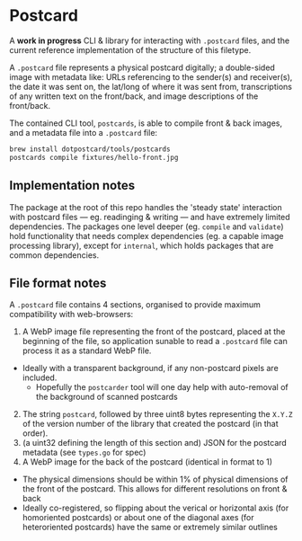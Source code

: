 # Postcard

A **work in progress** CLI & library for interacting with `.postcard` files, and the current reference implementation of the structure of this filetype.

A `.postcard` file represents a physical postcard digitally; a double-sided image with metadata like: URLs referencing to the sender(s) and receiver(s), the date it was sent on, the lat/long of where it was sent from, transcriptions of any written text on the front/back, and image descriptions of the front/back.

The contained CLI tool, `postcards`, is able to compile front & back images, and a metadata file into a `.postcard` file:

```bash
brew install dotpostcard/tools/postcards
postcards compile fixtures/hello-front.jpg
```

## Implementation notes

The package at the root of this repo handles the 'steady state' interaction with postcard files — eg. readinging & writing — and have extremely limited dependencies. The packages one level deeper (eg. `compile` and `validate`) hold functionality that needs complex dependencies (eg. a capable image processing library), except for `internal`, which holds packages that are common dependencies.

## File format notes

A `.postcard` file contains 4 sections, organised to provide maximum compatibility with web-browsers:

1. A WebP image file representing the front of the postcard, placed at the beginning of the file, so application sunable to read a `.postcard` file can process it as a standard WebP file.
  - Ideally with a transparent background, if any non-postcard pixels are included.
    - Hopefully the `postcarder` tool will one day help with auto-removal of the background of scanned postcards
2. The string `postcard`, followed by three uint8 bytes representing the `X.Y.Z` of the version number of the library that created the postcard (in that order).
3. (a uint32 defining the length of this section and) JSON for the postcard metadata (see `types.go` for spec)
4. A WebP image for the back of the postcard (identical in format to 1)
  - The physical dimensions should be within 1% of physical dimensions of the front of the postcard. This allows for different resolutions on front & back
  - Ideally co-registered, so flipping about the verical or horizontal axis (for homoriented postcards) or about one of the diagonal axes (for heteroriented postcards) have the same or extremely similar outlines

